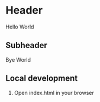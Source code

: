 # Header 

Hello World

## Subheader

Bye World

## Local development 
1. Open index.html in your browser